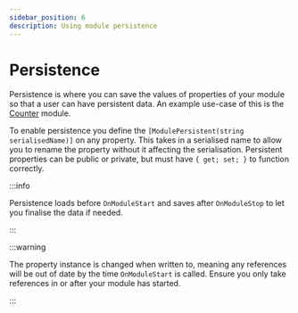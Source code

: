 ```yaml
---
sidebar_position: 6
description: Using module persistence
---
```


# Persistence
Persistence is where you can save the values of properties of your module so that a user can have persistent data. An example use-case of this is the [Counter](https://github.com/VolcanicArts/VRCOSC-Modules/blob/main/VRCOSC.Modules/Counter/CounterModule.cs#L19) module.

To enable persistence you define the `[ModulePersistent(string serialisedName)]` on any property. This takes in a serialised name to allow you to rename the property without it affecting the serialisation. Persistent properties can be public or private, but must have `{ get; set; }` to function correctly.

:::info

Persistence loads before `OnModuleStart` and saves after `OnModuleStop` to let you finalise the data if needed.

:::

:::warning

The property instance is changed when written to, meaning any references will be out of date by the time `OnModuleStart` is called. Ensure you only take references in or after your module has started.

:::
